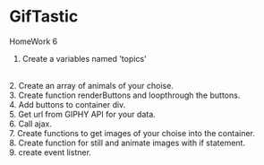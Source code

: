 # GifTastic
HomeWork 6

 1. Create a variables named 'topics'
<br>
2. Create an array of animals of your choise.
<br>
3. Create function renderButtons and loopthrough the buttons.
<br>
4. Add buttons to container div.
<br>
5. Get url from GIPHY API for your data.
<br>
6. Call ajax.
<br>
7. Create functions to get images of your choise into the container.
<br>
8. Create function for still and animate images with if statement.
<br>
9. create event listner.
